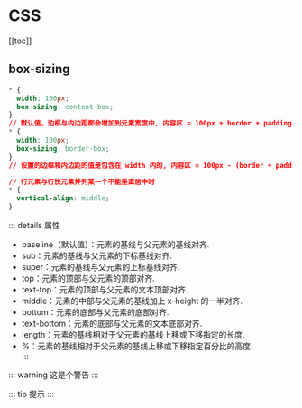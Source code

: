 # CSS

[[toc]]

## box-sizing

```css
* {
  width: 100px;
  box-sizing: content-box;
}
// 默认值，边框与内边距都会增加到元素宽度中, 内容区 = 100px + border + padding
* {
  width: 100px;
  box-sizing: border-box;
}
// 设置的边框和内边距的值是包含在 width 内的, 内容区 = 100px - (border + padding)
```

```css
// 行元素与行快元素并列某一个不能垂直居中时
* {
  vertical-align: middle;
}
```

::: details 属性  

- baseline（默认值）：元素的基线与父元素的基线对齐.  
- sub：元素的基线与父元素的下标基线对齐.  
- super：元素的基线与父元素的上标基线对齐.  
- top：元素的顶部与父元素的顶部对齐.  
- text-top：元素的顶部与父元素的文本顶部对齐.  
- middle：元素的中部与父元素的基线加上 x-height 的一半对齐.  
- bottom：元素的底部与父元素的底部对齐.  
- text-bottom：元素的底部与父元素的文本底部对齐.  
- length：元素的基线相对于父元素的基线上移或下移指定的长度.  
- %：元素的基线相对于父元素的基线上移或下移指定百分比的高度.  
:::

::: warning
这是个警告
:::

::: tip
提示
:::

